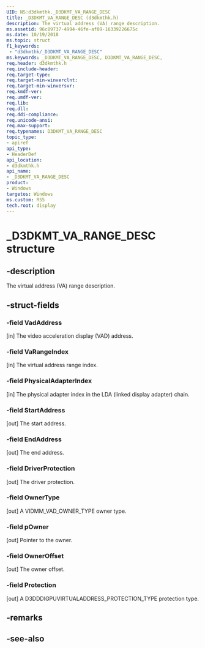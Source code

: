 ```yaml
---
UID: NS:d3dkmthk._D3DKMT_VA_RANGE_DESC
title: _D3DKMT_VA_RANGE_DESC (d3dkmthk.h)
description: The virtual address (VA) range description.
ms.assetid: 96c89737-4994-46fe-af09-16339226675c
ms.date: 10/19/2018
ms.topic: struct
f1_keywords:
 - "d3dkmthk/_D3DKMT_VA_RANGE_DESC"
ms.keywords: _D3DKMT_VA_RANGE_DESC, D3DKMT_VA_RANGE_DESC, 
req.header: d3dkmthk.h
req.include-header:
req.target-type:
req.target-min-winverclnt:
req.target-min-winversvr:
req.kmdf-ver:
req.umdf-ver:
req.lib:
req.dll:
req.ddi-compliance:
req.unicode-ansi:
req.max-support:
req.typenames: D3DKMT_VA_RANGE_DESC
topic_type: 
- apiref
api_type: 
- HeaderDef
api_location: 
- d3dkmthk.h
api_name: 
- _D3DKMT_VA_RANGE_DESC
product:
- Windows
targetos: Windows
ms.custom: RS5
tech.root: display
---
```


# _D3DKMT_VA_RANGE_DESC structure

## -description

The virtual address (VA) range description.

## -struct-fields

### -field VadAddress

[in] The video acceleration display (VAD) address.

### -field VaRangeIndex

[in] The virtual address range index.

### -field PhysicalAdapterIndex

[in] The physical adapter index in the LDA (linked display adapter) chain.

### -field StartAddress

[out] The start address.

### -field EndAddress

[out] The end address.

### -field DriverProtection

[out] The driver protection.

### -field OwnerType

[out] A VIDMM_VAD_OWNER_TYPE owner type.

### -field pOwner

[out] Pointer to the owner.

### -field OwnerOffset

[out] The owner offset.

### -field Protection
 
[out] A D3DDDIGPUVIRTUALADDRESS_PROTECTION_TYPE protection type.

## -remarks

## -see-also
